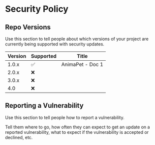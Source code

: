 # Security Policy

## Repo Versions

Use this section to tell people about which versions of your project are
currently being supported with security updates.

| Version | Supported          | Title                    |
| ------- | ------------------ |--------------------------|
| 1.0.x   | :white_check_mark: | AnimaPet - Doc 1         |
| 2.0.x   | :x:                |                          |
| 3.0.x   | :x: |                          |
| 4.0     | :x:                |                          |



## Reporting a Vulnerability

Use this section to tell people how to report a vulnerability.

Tell them where to go, how often they can expect to get an update on a
reported vulnerability, what to expect if the vulnerability is accepted or
declined, etc.

